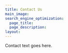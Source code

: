 ```yaml
---
title: Contact Us
main_image:
search_engine_optimization:
  page_title:
  page_description:
layout:
---
```


Contact text goes here.